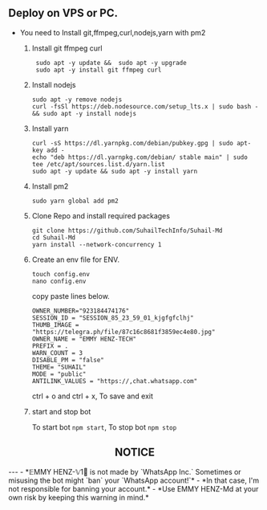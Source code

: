 ## Deploy on VPS or PC.
- You need to Install git,ffmpeg,curl,nodejs,yarn with pm2 
   1. Install git ffmpeg curl 
      ``` 
       sudo apt -y update &&  sudo apt -y upgrade 
       sudo apt -y install git ffmpeg curl
      ``` 
   2. Install nodejs  
      ```   
      sudo apt -y remove nodejs
      curl -fsSl https://deb.nodesource.com/setup_lts.x | sudo bash - && sudo apt -y install nodejs
      ```
  
   3. Install yarn
      ```
      curl -sS https://dl.yarnpkg.com/debian/pubkey.gpg | sudo apt-key add - 
      echo "deb https://dl.yarnpkg.com/debian/ stable main" | sudo tee /etc/apt/sources.list.d/yarn.list
      sudo apt -y update && sudo apt -y install yarn
      ```  
  
   4. Install pm2
      ```
      sudo yarn global add pm2
      ```
  
   5. Clone Repo and install required packages
      ```
      git clone https://github.com/SuhailTechInfo/Suhail-Md
      cd Suhail-Md
      yarn install --network-concurrency 1
      ```

   6. Create an env file for ENV. 
      ```
      touch config.env
      nano config.env
      ```
      copy paste lines below.

      ```
      OWNER_NUMBER="923184474176"
      SESSION_ID = "SESSION_85_23_59_01_kjgfgfclhj"
      THUMB_IMAGE = "https://telegra.ph/file/87c16c8681f3859ec4e80.jpg"
      OWNER_NAME = "EMMY HENZ-TECH"
      PREFIX = .
      WARN_COUNT = 3
      DISABLE_PM = "false"
      THEME= "SUHAIL"
      MODE = "public"
      ANTILINK_VALUES = "https://,chat.whatsapp.com"
      
      ```
      ctrl + o and ctrl + x, To save and exit

   7. start and stop bot
 
      To start bot ``` npm start ```,
      To stop bot ``` npm stop ```

 
<h2 align="center">  NOTICE </h2>
---
- *𝔼MMY HENZ-𝕍1👑 is not made by `WhatsApp Inc.` Sometimes or misusing the bot might `ban` your `WhatsApp account!`*
- *In that case, I'm not responsible for banning your account.*
- *Use EMMY HENZ-Md at your own risk by keeping this warning in mind.*
 
